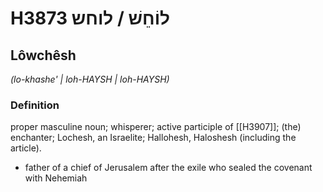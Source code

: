 # H3873 לוֹחֵשׁ / לוחש

## Lôwchêsh

_(lo-khashe' | loh-HAYSH | loh-HAYSH)_

### Definition

proper masculine noun; whisperer; active participle of [[H3907]]; (the) enchanter; Lochesh, an Israelite; Hallohesh, Haloshesh (including the article).

- father of a chief of Jerusalem after the exile who sealed the covenant with Nehemiah
